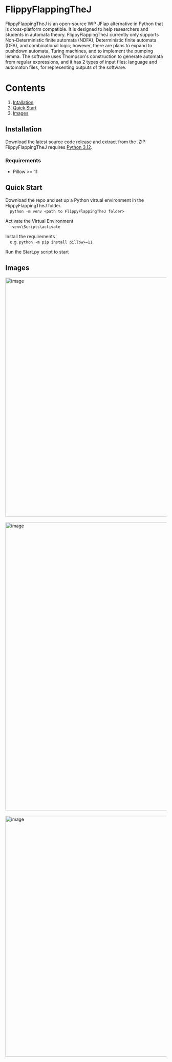 # FlippyFlappingTheJ

FlippyFlappingTheJ is an open-source WIP JFlap alternative in Python that is cross-platform compatible. It is designed to help researchers and students in automata theory.
FlippyFlappingTheJ currently only supports Non-Deterministic finite automata (NDFA), Deterministic finite automata (DFA), and combinational logic; however, there are plans to expand to pushdown automata, Turing machines, and to implement the pumping lemma. The software uses Thompson's construction to generate automata from regular expressions, and it has 2 types of input files: language and automaton files, for representing outputs of the software.

# Contents
1. [Intallation](#Installation)
2. [Quick Start](#Quick_Start)
3. [Images](#Images)

## Installation<a name="Installation"></a>

Download the latest source code release and extract from the .ZIP  
FlippyFlappingTheJ requires <a href="https://www.python.org/downloads/release/python-3120/" target="_blank">Python 3.12</a>.

### Requirements
* Pillow >= 11

## Quick Start<a name="Quick_Start"></a>
Download the repo and set up a Python virtual environment in the FlippyFlappingTheJ folder.  
&emsp;`python -m venv <path to FlippyFlappingTheJ folder>`

Activate the Virtual Environment  
&emsp;`.venv\Scripts\activate`

Install the requirements  
&emsp;e.g. `python -m pip install pillow>=11`

Run the Start.py script to start

## Images<a name="Images"></a>

<img width="746" alt="image" src="https://github.com/user-attachments/assets/5e198612-5d7a-425e-aceb-121b8b22213c" />
&emsp;
<img width="898" alt="image" src="https://github.com/user-attachments/assets/3889bc87-2ce1-4fac-9d8f-969598ad3537" />
&emsp;
<img width="751" alt="image" src="https://github.com/user-attachments/assets/2f3248a2-734b-425f-a19f-2bb4dfc881ff" />

